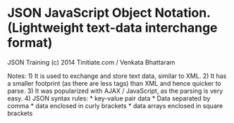 JSON JavaScript Object Notation. (Lightweight text-data interchange format)
====

JSON Training
(c) 2014 Tinitiate.com / Venkata Bhattaram

Notes: 1) It is used to exchange and store text data, similar to XML.
       2) It has a smaller footprint (as there are less tags) than XML
          and hence quicker to parse.
       3) It was popularized with AJAX / JavaScript, as the parsing is very easy.
       4) JSON syntax rules: 
            * key-value pair data
            * Data separated by comma
            * data enclosed in curly brackets
            * data arrays enclosed in square brackets
